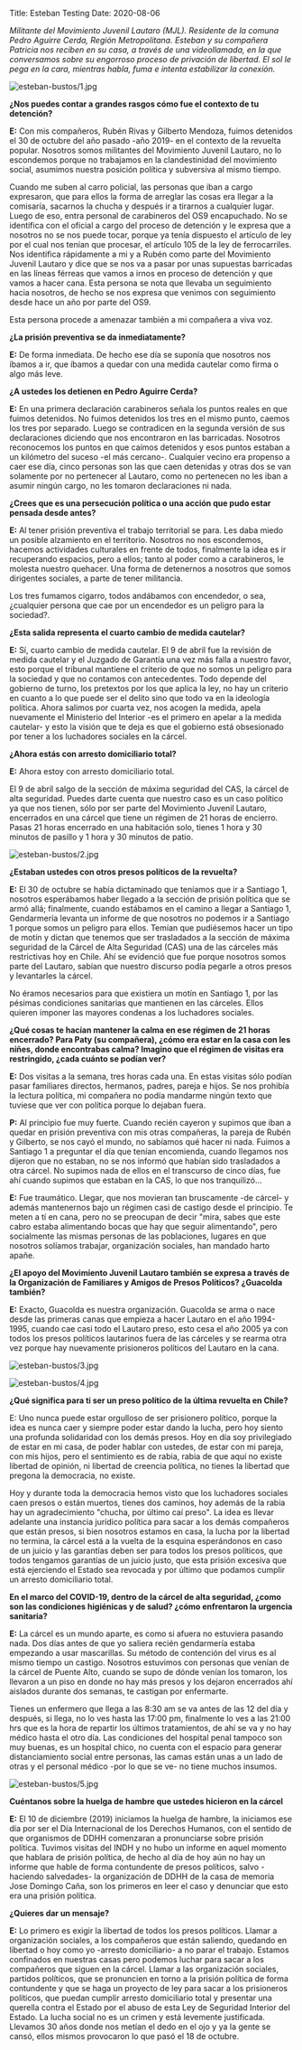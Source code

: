 Title: Esteban Testing
Date: 2020-08-06

*Militante del Movimiento Juvenil Lautaro (MJL). Residente de la comuna Pedro Aguirre Cerda, Región Metropolitana. Esteban y su compañera Patricia nos reciben en su casa, a través de una videollamada, en la que conversamos sobre su engorroso proceso de privación de libertad. El sol le pega en la cara, mientras habla, fuma e intenta estabilizar la conexión.*

![esteban-bustos/1.jpg](./images/esteban-bustos/1.jpg)

**¿Nos puedes contar a grandes rasgos cómo fue el contexto de tu detención?**

**E:** Con mis compañeros, Rubén Rivas y Gilberto Mendoza, fuimos detenidos el 30 de octubre del año pasado -año 2019- en el contexto de la revuelta popular. Nosotros somos militantes del Movimiento Juvenil Lautaro, no lo escondemos porque no trabajamos en la clandestinidad del movimiento social, asumimos nuestra posición política y subversiva al mismo tiempo. 

Cuando me suben al carro policial, las personas que iban a cargo expresaron, que para ellos la forma de arreglar las cosas era llegar a la comisaría, sacarnos la chucha y después ir a tirarnos a cualquier lugar. Luego de eso, entra personal de carabineros del OS9 encapuchado. No se identifica con el oficial a cargo del proceso de detención y le expresa que a nosotros no se nos puede tocar, porque ya tenía dispuesto el artículo de ley por el cual nos tenían que procesar, el artículo 105 de la ley de ferrocarriles. Nos identifica rápidamente a mi y a Rubén como parte del Movimiento Juvenil Lautaro y dice que se nos va a pasar por unas supuestas barricadas en las líneas férreas que vamos a irnos en proceso de detención y que vamos a hacer cana. Esta persona se nota que llevaba un seguimiento hacia nosotros, de hecho se nos expresa que venimos con seguimiento desde hace un año por parte del OS9. 

Esta persona procede a amenazar también a mi compañera a viva voz. 

**¿La prisión preventiva se da inmediatamente?**

**E:** De forma inmediata. De hecho ese día se suponía que nosotros nos íbamos a ir, que íbamos a quedar con una medida cautelar como firma o algo más leve.

**¿A ustedes los detienen en Pedro Aguirre Cerda?**

**E:** En una primera declaración carabineros señala los puntos reales en que fuimos detenidos. No fuimos detenidos los tres en el mismo punto, caemos los tres por separado. Luego se contradicen en la segunda versión de sus declaraciones diciendo que nos encontraron en las barricadas. Nosotros reconocemos los puntos en que caímos detenidos y esos puntos estaban a un kilómetro del suceso -el más cercano-. Cualquier vecino era propenso a caer ese día, cinco personas son las que caen detenidas y otras dos se van solamente por no pertenecer al Lautaro, como no pertenecen no les iban a asumir ningún cargo, no les tomaron declaraciones ni nada.

**¿Crees que es una persecución política o una acción que pudo estar pensada desde antes?**

**E:** Al tener prisión preventiva el trabajo territorial se para. Les daba miedo un posible alzamiento en el territorio. Nosotros no nos escondemos, hacemos actividades culturales en frente de todos, finalmente la idea es ir recuperando espacios, pero a ellos; tanto al poder como a carabineros, le molesta nuestro quehacer. Una forma de detenernos a nosotros que somos dirigentes sociales, a parte de tener militancia. 

Los tres fumamos cigarro, todos andábamos con encendedor, o sea, ¿cualquier persona que cae por un encendedor es un peligro para la sociedad?. 

**¿Esta salida representa el cuarto cambio de medida cautelar?**

**E:** Sí, cuarto cambio de medida cautelar. El 9 de abril fue la revisión de medida cautelar y el Juzgado de Garantía una vez más falla a nuestro favor, esto porque el tribunal mantiene el criterio de que no somos un peligro para la sociedad y que no contamos con antecedentes. Todo depende del gobierno de turno, los pretextos por los que aplica la ley, no hay un criterio en cuanto a lo que puede ser el delito sino que todo va en la ideología política. Ahora salimos por cuarta vez, nos acogen la medida, apela nuevamente el Ministerio del Interior -es el primero en apelar a la medida cautelar- y esto la visión que te deja es que el gobierno está obsesionado por tener a los luchadores sociales en la cárcel.

**¿Ahora estás con arresto domiciliario total?**

**E:** Ahora estoy con arresto domiciliario total.

El 9 de abril salgo de la sección de máxima seguridad del CAS, la cárcel de alta seguridad. Puedes darte cuenta que nuestro caso es un caso político ya que nos tienen, sólo por ser parte del Movimiento Juvenil Lautaro, encerrados en una cárcel que tiene un régimen de 21 horas de encierro. Pasas 21 horas encerrado en una habitación solo, tienes 1 hora y 30 minutos de pasillo y 1 hora y 30 minutos de patio.

![esteban-bustos/2.jpg](./images/esteban-bustos/2.jpg)

**¿Estaban ustedes con otros presos políticos de la revuelta?**

**E:** El 30 de octubre se había dictaminado que teníamos que ir a Santiago 1, nosotros esperábamos haber llegado a la sección de prisión política que se armó allá; finalmente, cuando estábamos en el camino a llegar a Santiago 1, Gendarmería levanta un informe de que nosotros no podemos ir a Santiago 1 porque somos un peligro para ellos. Temían que pudiésemos hacer un tipo de motín y dictan que tenemos que ser trasladados a la sección de máxima seguridad de la Cárcel de Alta Seguridad (CAS) una de las cárceles más restrictivas hoy en Chile. Ahí se evidenció que fue porque nosotros somos parte del Lautaro, sabían que nuestro discurso podía pegarle a otros presos y levantarles la cárcel. 

No éramos necesarios para que existiera un motín en Santiago 1, por las pésimas condiciones sanitarias que mantienen en las cárceles. Ellos quieren imponer las mayores condenas a los luchadores sociales. 

**¿Qué cosas te hacían mantener la calma en ese régimen de 21 horas encerrado? Para Paty (su compañera), ¿cómo era estar en la casa con les niñes, donde encontrabas calma? Imagino que el régimen de visitas era restringido, ¿cada cuánto se podían ver?**

**E:** Dos visitas a la semana, tres horas cada una. En estas visitas sólo podían pasar familiares directos, hermanos, padres, pareja e hijos. Se nos prohibía la lectura política, mi compañera no podía mandarme ningún texto que tuviese que ver con política porque lo dejaban fuera.

**P:** Al principio fue muy fuerte. Cuando recién cayeron y supimos que iban a quedar en prisión preventiva con mis otras compañeras, la pareja de Rubén y Gilberto, se nos cayó el mundo, no sabíamos qué hacer ni nada. Fuimos a Santiago 1 a preguntar el día que tenían encomienda, cuando llegamos nos dijeron que no estaban, no se nos informó que habían sido trasladados a otra cárcel. No supimos nada de ellos en el transcurso de cinco días, fue ahí cuando supimos que estaban en la CAS, lo que nos tranquilizó...

**E:** Fue traumático. Llegar, que nos movieran tan bruscamente -de cárcel- y además mantenernos bajo un régimen casi de castigo desde el principio. Te meten a tí en cana, pero no se preocupan de decir "mira, sabes que este cabro estaba alimentando bocas que hay que seguir alimentando", pero socialmente las mismas personas de las poblaciones, lugares en que nosotros solíamos trabajar, organización sociales, han mandado harto apañe. 

**¿El apoyo del Movimiento Juvenil Lautaro también se expresa a través de la Organización de Familiares y Amigos de Presos Políticos? ¿Guacolda también?**

**E:** Exacto, Guacolda es nuestra organización. Guacolda se arma o nace desde las primeras canas que empieza a hacer Lautaro en el año 1994-1995, cuando cae casi todo el Lautaro preso, esto cesa el año 2005 ya con todos los presos políticos lautarinos fuera de las cárceles y se rearma otra vez porque hay nuevamente prisioneros políticos del Lautaro en la cana.

![esteban-bustos/3.jpg](./images/esteban-bustos/3.jpg)

![esteban-bustos/4.jpg](./images/esteban-bustos/4.jpg)

**¿Qué significa para ti ser un preso político de la última revuelta en Chile?**

E: Uno nunca puede estar orgulloso de ser prisionero político, porque la idea es nunca caer y siempre poder estar dando la lucha, pero hoy siento una profunda solidaridad con los demás presos. Hoy en día soy privilegiado de estar en mi casa, de poder hablar con ustedes, de estar con mi pareja, con mis hijos, pero el sentimiento es de rabia, rabia de que aquí no existe libertad de opinión, ni libertad de creencia política, no tienes la libertad que pregona la democracia, no existe.

Hoy y durante toda la democracia hemos visto que los luchadores sociales caen presos o están muertos, tienes dos caminos, hoy además de la rabia hay un agradecimiento "chucha, por último caí preso". La idea es llevar adelante una instancia jurídico política para sacar a los demás compañeros que están presos, si bien nosotros estamos en casa, la lucha por la libertad no termina, la cárcel está a la vuelta de la esquina esperándonos en caso de un juicio y las garantías deben ser para todos los presos políticos, que todos tengamos garantías de un juicio justo, que esta prisión excesiva que está ejerciendo el Estado sea revocada y por último que podamos cumplir un arresto domiciliario total.

**En el marco del COVID-19, dentro de la cárcel de alta seguridad, ¿como son las condiciones higiénicas y de salud? ¿cómo enfrentaron la urgencia sanitaria?**

**E:** La cárcel es un mundo aparte, es como si afuera no estuviera pasando nada. Dos días antes de que yo saliera recién gendarmería estaba empezando a usar mascarillas. Su método de contención del virus es al mismo tiempo un castigo. Nosotros estuvimos con personas que venían de la cárcel de Puente Alto, cuando se supo de dónde venían los tomaron, los llevaron a un piso en donde no hay más presos y los dejaron encerrados ahí aislados durante dos semanas, te castigan por enfermarte.

Tienes un enfermero que llega a las 8:30 am se va antes de las 12 del día y después, si llega, no lo ves hasta las 17:00 pm, finalmente lo ves a las 21:00 hrs que es la hora de repartir los últimos tratamientos, de ahí se va y no hay médico hasta el otro día. Las condiciones del hospital penal tampoco son muy buenas, es un hospital chico, no cuenta con el espacio para generar distanciamiento social entre personas, las camas están unas a un lado de otras y el personal médico -por lo que se ve- no tiene muchos insumos.

![esteban-bustos/5.jpg](./images/esteban-bustos/5.jpg)

**Cuéntanos sobre la huelga de hambre que ustedes hicieron en la cárcel**

**E:** El 10 de diciembre (2019) iniciamos la huelga de hambre, la iniciamos ese día por ser el Día Internacional de los Derechos Humanos, con el sentido de que organismos de DDHH comenzaran a pronunciarse sobre prisión política. Tuvimos visitas del INDH y no hubo un informe en aquel momento que hablara de prisión política, de hecho al día de hoy aún no hay un informe que hable de forma contundente de presos políticos, salvo -haciendo salvedades- la organización de DDHH de la casa de memoria Jose Domingo Caña, son los primeros en leer el caso y denunciar que esto era una prisión política.

**¿Quieres dar un mensaje?**

**E:** Lo primero es exigir la libertad de todos los presos políticos. Llamar a organización sociales, a los compañeros que están saliendo, quedando en libertad o hoy como yo -arresto domiciliario- a no parar el trabajo. Estamos confinados en nuestras casas pero podemos luchar para sacar a los compañeros que siguen en la cárcel. Llamar a las organización sociales, partidos políticos, que se pronuncien en torno a la prisión política de forma contundente y que se haga un proyecto de ley para sacar a los prisioneros políticos, que puedan cumplir arresto domiciliario total y presentar una querella contra el Estado por el abuso de esta Ley de Seguridad Interior del Estado. La lucha social no es un crimen y está levemente justificada. Llevamos 30 años donde nos metían el dedo en el ojo y ya la gente se cansó, ellos mismos provocaron lo que pasó el 18 de octubre.
